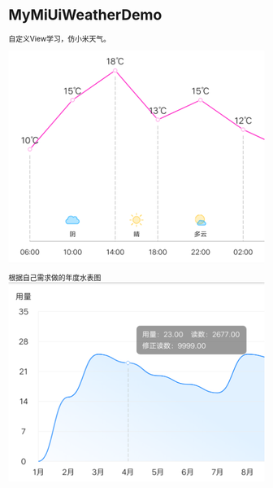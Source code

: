 # MyMiUiWeatherDemo
自定义View学习，仿小米天气。

![image](https://github.com/PengHaiZhuo/hello-world/blob/master/picture/my_mi_weather_view.png)

根据自己需求做的年度水表图
![image](https://github.com/PengHaiZhuo/hello-world/blob/master/picture/water_meter_dosage_view.png)
